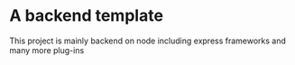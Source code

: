 # A backend template

This project is mainly backend on node including express frameworks and many more plug-ins
